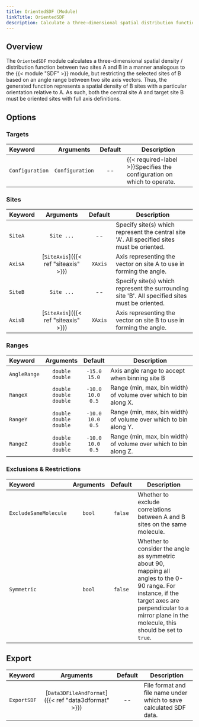 ```yaml
---
title: OrientedSDF (Module)
linkTitle: OrientedSDF
description: Calculate a three-dimensional spatial distribution function, restricted by axis angles
---
```


## Overview

The `OrientedSDF` module calculates a three-dimensional spatial density / distribution function between two sites A and B in a manner analogous to the {{< module "SDF" >}} module, but restricting the selected sites of B based on an angle range between two site axis vectors. Thus, the generated function represents a spatial density of B sites with a particular orientation relative to A. As such, both the central site A and target site B must be oriented sites with full axis definitions.

## Options

### Targets

|Keyword|Arguments|Default|Description|
|:------|:--:|:-----:|-----------|
|`Configuration`|`Configuration`|--|{{< required-label >}}Specifies the configuration on which to operate.|

### Sites

|Keyword|Arguments|Default| Description                                                                                |
|:------|:--:|:-----:|--------------------------------------------------------------------------------------------|
|`SiteA`|`Site ...`|--| Specify site(s) which represent the central site 'A'. All specified sites must be oriented.|
|`AxisA`|[`SiteAxis`]({{< ref "siteaxis" >}})|`XAxis`|Axis representing the vector on site A to use in forming the angle.|
|`SiteB`|`Site ...`|--| Specify site(s) which represent the surrounding site 'B'. All specified sites must be oriented.|
|`AxisB`|[`SiteAxis`]({{< ref "siteaxis" >}})|`XAxis`|Axis representing the vector on site B to use in forming the angle.|

### Ranges

|Keyword|Arguments|Default|Description|
|:------|:--:|:-----:|-----------|
|`AngleRange`|`double`<br/>`double`|`-15.0`<br/>`15.0`|Axis angle range to accept when binning site B|
|`RangeX`|`double`<br/>`double`<br/>`double`|`-10.0`<br/>`10.0`<br/>`0.5`|Range (min, max, bin width) of volume over which to bin along X.|
|`RangeY`|`double`<br/>`double`<br/>`double`|`-10.0`<br/>`10.0`<br/>`0.5`|Range (min, max, bin width) of volume over which to bin along Y.|
|`RangeZ`|`double`<br/>`double`<br/>`double`|`-10.0`<br/>`10.0`<br/>`0.5`|Range (min, max, bin width) of volume over which to bin along Z.|

### Exclusions & Restrictions

|Keyword|Arguments|Default|Description|
|:------|:--:|:-----:|-----------|
|`ExcludeSameMolecule`|`bool`|`false`| Whether to exclude correlations between A and B sites on the same molecule.|
|`Symmetric`|`bool`|`false`| Whether to consider the angle as symmetric about 90, mapping all angles to the 0-90 range. For instance, if the target axes are perpendicular to a mirror plane in the molecule, this should be set to `true`.|

## Export

|Keyword|Arguments|Default|Description|
|:------|:--:|:-----:|-----------|
|`ExportSDF`|[`Data3DFileAndFormat`]({{< ref "data3dformat" >}})|--|File format and file name under which to save calculated SDF data.|
